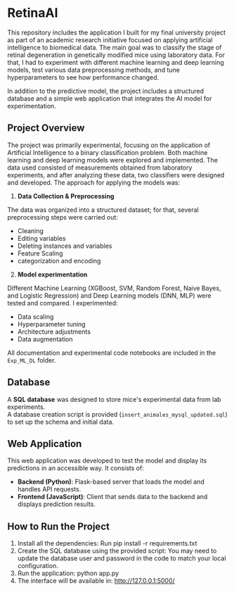# RetinaAI
This repository includes the application I built for my final university project as part of an academic research initiative focused on applying artificial intelligence to biomedical data. The main goal was to classify the stage of retinal degeneration in genetically modified mice using laboratory data. For that, I had to experiment with different machine learning and deep learning models, test various data preprocessing methods, and tune hyperparameters to see how performance changed.

In addition to the predictive model, the project includes a structured database and a simple web application that integrates the AI model for experimentation.

## Project Overview
The project was primarily experimental, focusing on the application of Artificial Intelligence to a binary classification problem. Both machine learning and deep learning models were explored and implemented. The data used consisted of measurements obtained from laboratory experiments, and after analyzing these data, two classifiers were designed and developed. 
The approach for applying the models was:
1. **Data Collection & Preprocessing**

The data was organized into a structured dataset; for that, several preprocessing steps were carried out:
- Cleaning
- Editing variables
- Deleting instances and variables
- Feature Scaling
- categorization and encoding
2. **Model experimentation**

Different Machine Learning (XGBoost, SVM, Random Forest, Naive Bayes, and Logistic Regression) and Deep Learning models (DNN, MLP) were tested and compared.
I experimented:
- Data scaling
- Hyperparameter tuning
- Architecture adjustments 
- Data augmentation

All documentation and experimental code notebooks are included in the `Exp_ML_DL` folder.
## Database
A **SQL database** was designed to store mice's experimental data from lab experiments.  
A database creation script is provided (`insert_animales_mysql_updated.sql`) to set up the schema and initial data.
## Web Application
This web application was developed to test the model and display its predictions in an accessible way. It consists of:
- **Backend (Python)**: Flask-based server that loads the model and handles API requests.  
- **Frontend (JavaScript)**: Client that sends data to the backend and displays prediction results.
## How to Run the Project 
1. Install all the dependencies:
   Run pip install -r requirements.txt
3. Create the SQL database using the provided script:
  You may need to update the database user and password in the code to match your local configuration.
4. Run the application:
  python app.py
5. The interface will be available in:
   http://127.0.0.1:5000/
